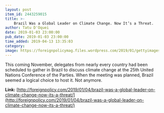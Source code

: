 ```yaml
---
layout: post
item_id: 2443259015
title: >-
    Brazil Was a Global Leader on Climate Change. Now It’s a Threat.
author: Tatu D'Oquei
date: 2019-01-03 23:00:00
pub_date: 2019-01-03 23:00:00
time_added: 2019-04-13 13:35:03
category: 
image: https://foreignpolicymag.files.wordpress.com/2019/01/gettyimages-872262500.jpg
---
```


This coming November, delegates from nearly every country had been scheduled to gather in Brazil to discuss climate change at the 25th United Nations Conference of the Parties. When the meeting was planned, Brazil seemed a logical choice to host it. Not anymore.

**Link:** [http://foreignpolicy.com/2019/01/04/brazil-was-a-global-leader-on-climate-change-now-its-a-threat/](http://foreignpolicy.com/2019/01/04/brazil-was-a-global-leader-on-climate-change-now-its-a-threat/)

